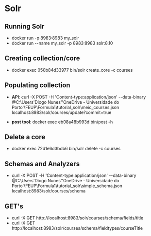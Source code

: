 # Solr

## Running Solr
- docker run -p 8983:8983 my_solr
- docker run --name my_solr -p 8983:8983 solr:8.10

## Creating collection/core
- docker exec 050b84d33977 bin/solr create_core -c courses

## Populating collection
- **API**: curl -X POST -H 'Content-type:application/json' --data-binary @C:\Users\'Diogo Nunes'\'OneDrive - Universidade do Porto'\FEUP\Formula1\tutorial_solr\meic_courses.json localhost:8983/solr/courses/update?commit=true

- **post tool**: docker exec eb08a48b993d bin/post -h

## Delete a core
- docker exec 72d1e6d3bdb6 bin/solr delete -c courses

## Schemas and Analyzers
- curl -X POST -H 'Content-type:application/json' --data-binary @C:\Users\'Diogo Nunes'\'OneDrive - Universidade do Porto'\FEUP\Formula1\tutorial_solr\simple_schema.json localhost:8983/solr/courses/schema

## GET's
- curl -X GET http://localhost:8983/solr/courses/schema/fields/title
- curl -X GET http://localhost:8983/solr/courses/schema/fieldtypes/courseTitle